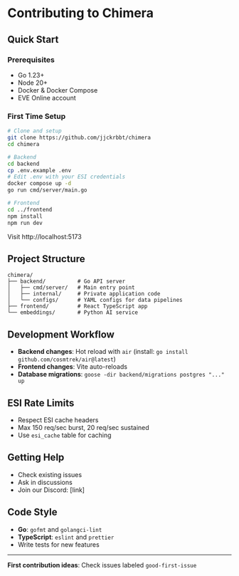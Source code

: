 # Contributing to Chimera

## Quick Start

### Prerequisites
- Go 1.23+
- Node 20+
- Docker & Docker Compose
- EVE Online account

### First Time Setup
```bash
# Clone and setup
git clone https://github.com/jjckrbbt/chimera
cd chimera

# Backend
cd backend
cp .env.example .env
# Edit .env with your ESI credentials
docker compose up -d
go run cmd/server/main.go

# Frontend
cd ../frontend
npm install
npm run dev
```

Visit http://localhost:5173

## Project Structure
```
chimera/
├── backend/          # Go API server
│   ├── cmd/server/   # Main entry point
│   ├── internal/     # Private application code
│   └── configs/      # YAML configs for data pipelines
├── frontend/         # React TypeScript app
└── embeddings/       # Python AI service
```

## Development Workflow

- **Backend changes**: Hot reload with `air` (install: `go install github.com/cosmtrek/air@latest`)
- **Frontend changes**: Vite auto-reloads
- **Database migrations**: `goose -dir backend/migrations postgres "..." up`

## ESI Rate Limits

- Respect ESI cache headers
- Max 150 req/sec burst, 20 req/sec sustained
- Use `esi_cache` table for caching

## Getting Help

- Check existing issues
- Ask in discussions
- Join our Discord: [link]

## Code Style

- **Go**: `gofmt` and `golangci-lint`
- **TypeScript**: `eslint` and `prettier`
- Write tests for new features

---

**First contribution ideas**: Check issues labeled `good-first-issue`
